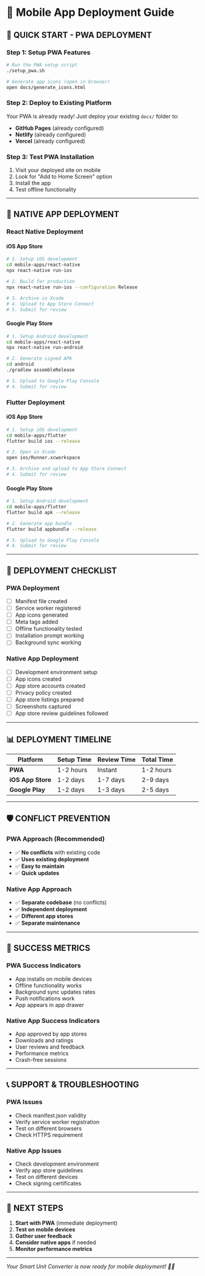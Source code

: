 # 📱 Mobile App Deployment Guide

## 🚀 **QUICK START - PWA DEPLOYMENT**

### **Step 1: Setup PWA Features**
```bash
# Run the PWA setup script
./setup_pwa.sh

# Generate app icons (open in browser)
open docs/generate_icons.html
```

### **Step 2: Deploy to Existing Platform**
Your PWA is already ready! Just deploy your existing `docs/` folder to:
- **GitHub Pages** (already configured)
- **Netlify** (already configured)  
- **Vercel** (already configured)

### **Step 3: Test PWA Installation**
1. Visit your deployed site on mobile
2. Look for "Add to Home Screen" option
3. Install the app
4. Test offline functionality

---

## 📱 **NATIVE APP DEPLOYMENT**

### **React Native Deployment**

#### **iOS App Store**
```bash
# 1. Setup iOS development
cd mobile-apps/react-native
npx react-native run-ios

# 2. Build for production
npx react-native run-ios --configuration Release

# 3. Archive in Xcode
# 4. Upload to App Store Connect
# 5. Submit for review
```

#### **Google Play Store**
```bash
# 1. Setup Android development
cd mobile-apps/react-native
npx react-native run-android

# 2. Generate signed APK
cd android
./gradlew assembleRelease

# 3. Upload to Google Play Console
# 4. Submit for review
```

### **Flutter Deployment**

#### **iOS App Store**
```bash
# 1. Setup iOS development
cd mobile-apps/flutter
flutter build ios --release

# 2. Open in Xcode
open ios/Runner.xcworkspace

# 3. Archive and upload to App Store Connect
# 4. Submit for review
```

#### **Google Play Store**
```bash
# 1. Setup Android development
cd mobile-apps/flutter
flutter build apk --release

# 2. Generate app bundle
flutter build appbundle --release

# 3. Upload to Google Play Console
# 4. Submit for review
```

---

## 🎯 **DEPLOYMENT CHECKLIST**

### **PWA Deployment**
- [ ] Manifest file created
- [ ] Service worker registered
- [ ] App icons generated
- [ ] Meta tags added
- [ ] Offline functionality tested
- [ ] Installation prompt working
- [ ] Background sync working

### **Native App Deployment**
- [ ] Development environment setup
- [ ] App icons created
- [ ] App store accounts created
- [ ] Privacy policy created
- [ ] App store listings prepared
- [ ] Screenshots captured
- [ ] App store review guidelines followed

---

## 📊 **DEPLOYMENT TIMELINE**

| Platform | Setup Time | Review Time | Total Time |
|----------|------------|-------------|------------|
| **PWA** | 1-2 hours | Instant | 1-2 hours |
| **iOS App Store** | 1-2 days | 1-7 days | 2-9 days |
| **Google Play** | 1-2 days | 1-3 days | 2-5 days |

---

## 🛡️ **CONFLICT PREVENTION**

### **PWA Approach (Recommended)**
- ✅ **No conflicts** with existing code
- ✅ **Uses existing deployment**
- ✅ **Easy to maintain**
- ✅ **Quick updates**

### **Native App Approach**
- ✅ **Separate codebase** (no conflicts)
- ✅ **Independent deployment**
- ✅ **Different app stores**
- ✅ **Separate maintenance**

---

## 🎉 **SUCCESS METRICS**

### **PWA Success Indicators**
- App installs on mobile devices
- Offline functionality works
- Background sync updates rates
- Push notifications work
- App appears in app drawer

### **Native App Success Indicators**
- App approved by app stores
- Downloads and ratings
- User reviews and feedback
- Performance metrics
- Crash-free sessions

---

## 📞 **SUPPORT & TROUBLESHOOTING**

### **PWA Issues**
- Check manifest.json validity
- Verify service worker registration
- Test on different browsers
- Check HTTPS requirement

### **Native App Issues**
- Check development environment
- Verify app store guidelines
- Test on different devices
- Check signing certificates

---

## 🚀 **NEXT STEPS**

1. **Start with PWA** (immediate deployment)
2. **Test on mobile devices**
3. **Gather user feedback**
4. **Consider native apps** if needed
5. **Monitor performance metrics**

---

*Your Smart Unit Converter is now ready for mobile deployment! 🎯📱*
